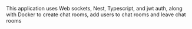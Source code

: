 This application uses Web sockets, Nest, Typescript, and jwt auth, along with Docker to create chat rooms, add users to chat rooms and leave chat rooms
